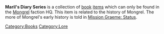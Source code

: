 **Maril's Diary Series** is a collection of
[book](Lore_Books.md "wikilink") [items](Items.md "wikilink") which can only
be found in the [Mongrel](Mongrel.md "wikilink") faction HQ. This item is
related to the history of Mongrel. The more of Mongrel's early history
is told in [Mission Graeme: Status](Mission_Graeme:_Status "wikilink").

[Category:Books](Category:Books "wikilink")
[Category:Lore](Category:Lore "wikilink")